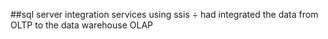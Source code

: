 ##sql server integration services
using ssis ÷ had integrated the data from OLTP to the data warehouse OLAP
